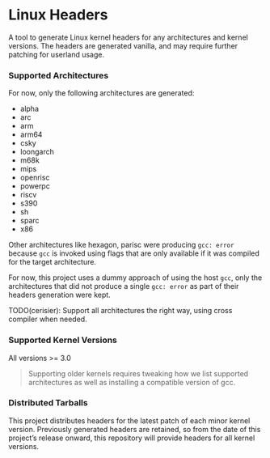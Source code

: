 # Linux Headers

A tool to generate Linux kernel headers for any architectures and kernel versions.
The headers are generated vanilla, and may require further patching for userland usage.

### Supported Architectures

For now, only the following architectures are generated:
* alpha
* arc
* arm
* arm64
* csky
* loongarch
* m68k
* mips
* openrisc
* powerpc
* riscv
* s390
* sh
* sparc
* x86

Other architectures like hexagon, parisc were producing `gcc: error` because
`gcc` is invoked using flags that are only available if it was compiled for
the target architecture.

For now, this project uses a dummy approach of using the host `gcc`, only
the architectures that did not produce a single `gcc: error` as part of their
headers generation were kept.

TODO(cerisier): Support all architectures the right way, using cross compiler when needed.

### Supported Kernel Versions

All versions >= 3.0

> Supporting older kernels requires tweaking how we list supported architectures
> as well as installing a compatible version of gcc.

### Distributed Tarballs

This project distributes headers for the latest patch of each minor kernel version. Previously generated headers are retained, so from the date of this project’s release onward, this repository will provide headers for all kernel versions.
